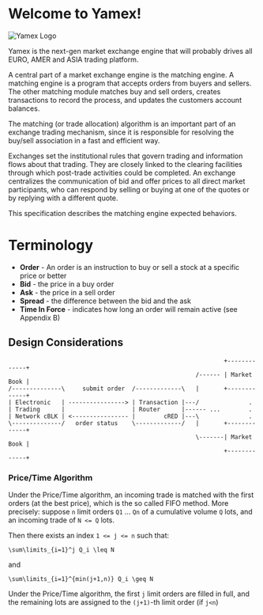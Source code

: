 # Welcome to Yamex!

![Yamex Logo](${imageDir}/Yamex-header.png)

Yamex is the next-gen market exchange engine that will probably drives all EURO, AMER and ASIA trading platform.

A central part of a market exchange engine is the matching engine.
A matching engine is a program that accepts orders from buyers and sellers. The other matching module matches buy and sell orders, creates transactions to record the process, and updates the customers account balances.

The matching (or trade allocation) algorithm is an important part of an exchange trading mechanism, since it is responsible for resolving the buy/sell association in a fast and efficient way.

Exchanges set the institutional rules that govern trading and information flows about that trading. They are closely linked to the clearing facilities through which post-trade activities could be completed. An exchange centralizes the communication of bid and offer prices to all direct market participants, who can respond by selling or buying at one of the quotes or by replying with a different quote.

This specification describes the matching engine expected behaviors.

# Terminology

* **Order** - An order is an instruction to buy or sell a stock at a specific price or better
* **Bid** - the price in a buy order
* **Ask** - the price in a sell order
* **Spread** - the difference between the bid and the ask
* **Time In Force** - indicates how long an order will remain active (see Appendix B)


## Design Considerations

```ditaa
                                                             +-------------+
                                                     /------ | Market Book |
/--------------\     submit order  /-------------\   |       +-------------+
| Electronic   | ----------------> | Transaction |---/              .
| Trading      |                   | Router      |------ ...        .
| Network cBLK | <---------------- |        cRED |---\              .
\--------------/   order status    \-------------/   |       +-------------+
                                                     \-------| Market Book |
                                                             +-------------+
```

### Price/Time Algorithm

Under the Price/Time algorithm, an incoming trade is matched with the first orders (at the best price), which is the so called FIFO method.
More precisely: suppose `n` limit orders `Q1` ... `Qn` of a cumulative volume `Q` lots, and an incoming trade of `N <= Q` lots.

Then there exists an index `1 <= j <= n` such that:

```formula
\sum\limits_{i=1}^j Q_i \leq N
```

and

```formula
\sum\limits_{i=1}^{min(j+1,n)} Q_i \geq N
```

Under the Price/Time algorithm, the first `j` limit orders are filled in full, and the remaining lots are assigned to the `(j+1)`-th limit order (if `j<n`)